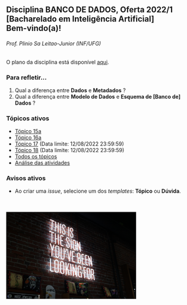 ## Disciplina **BANCO DE DADOS**, Oferta 2022/1<br>[Bacharelado em Inteligência Artificial]<br>Bem-vindo(a)!

###### *Prof. Plinio Sa Leitao-Junior (INF/UFG)*
O plano da disciplina está disponível [aqui](./media/bd-2022-1-bia-plano.pdf).<br>

### Para refletir...

1) Qual a diferença entre **Dados** e **Metadados** ?
2) Qual a diferença entre **Modelo de Dados** e **Esquema de [Banco de] Dados** ?

### Tópicos ativos

- [Tópico 15a](./topicos/topico-15a.md)<br>
- [Tópico 16a](./topicos/topico-16a.md)<br>
- [Tópico 17](./topicos/topico-17.md) (Data limite: 12/08/2022 23:59:59)
- [Tópico 18](./topicos/topico-18.md) (Data limite: 12/08/2022 23:59:59)
- [Todos os tópicos](topicos/topicos.md)<br>
- [Análise das atividades](./media/bd-2022-1-bia-resumo.pdf)

### Avisos ativos

- Ao criar uma *issue*, selecione um dos *templates*: **Tópico** ou **Dúvida**.
<br>
<br>
<img src="./media/austin-chan-ukzHlkoz1IE-unsplash.jpg" width="350">
